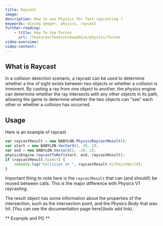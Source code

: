 ```yaml
---
title: Raycast
image: 
description: How to use Physics for fast raycasting ?
keywords: diving deeper, phyiscs, raycast
further-reading:
    - title: How To Use Forces
      url: /features/featuresDeepDive/physics/forces
video-overview:
video-content:
---
```


## What is Raycast

In a collision detection scenario, a raycast can be used to determine whether a line of sight exists between two objects or whether a collision is imminent. By casting a ray from one object to another, the physics engine can determine whether the ray intersects with any other objects in its path, allowing the game to determine whether the two objects can "see" each other or whether a collision has occurred.

## Usage

Here is an example of raycast

```javascript
var raycastResult = new BABYLON.PhysicsRaycastResult();
var start = new BABYLON.Vector3(1, 20, 2);
var end = new BABYLON.Vector3(1, -20, 2);
physicsEngine.raycastToRef(start, end, raycastResult);
if (raycastResult.hasHit) {
    console.log("Collision at ", raycastResult.hitPointWorld);
}
```

Important thing to note here is the `raycastResult` that can (and should!) be reused between calls. This is the major difference with Physics V1 raycasting.

The result object has some information about the properties of the intersection, such as the intersection point, and the Physics Body that was hit. [You can see the documentation page here](todo add link).

** Example and PG **